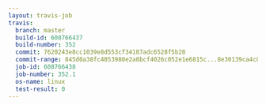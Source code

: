 ```yaml
---
layout: travis-job
travis:
  branch: master
  build-id: 608766437
  build-number: 352
  commit: 7620243e8cc1039e8d553cf34187adc6528f5b28
  commit-range: 845d0a38fc4053980e2a8bcf4026c052e1e6815c...8e30139ca4c827eb3e9bec5dec921dcd7daddecf
  job-id: 608766438
  job-number: 352.1
  os-name: linux
  test-result: 0
---
```

